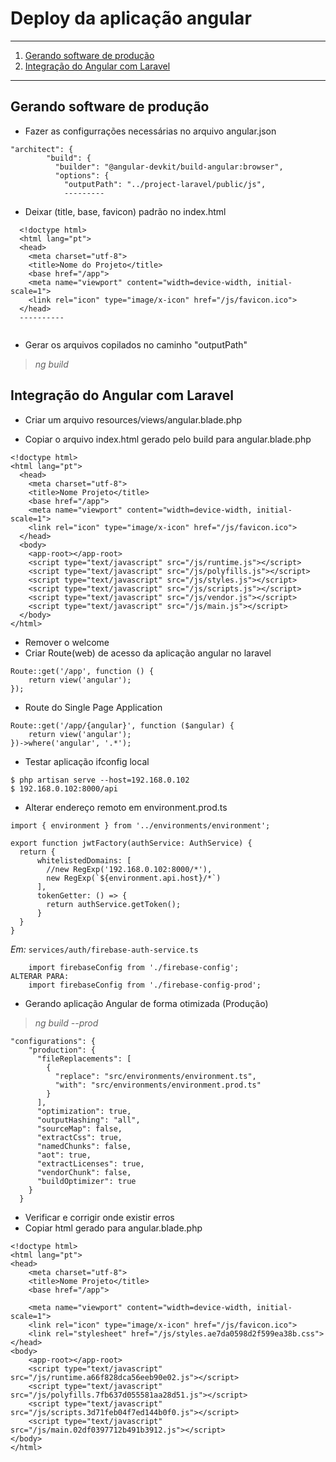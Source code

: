 # Deploy da aplicação angular 
*******
 1. [Gerando software de produção](#producao)
 1. [Integração do Angular com Laravel](#laravel)

*******
<div id='producao'/>

## Gerando software de produção<br>

* Fazer as configurrações necessárias no arquivo angular.json
```
"architect": {
        "build": {
          "builder": "@angular-devkit/build-angular:browser",
          "options": {
            "outputPath": "../project-laravel/public/js",
            ---------
```
* Deixar (title, base, favicon) padrão no index.html
```
  <!doctype html>
  <html lang="pt">
  <head>
    <meta charset="utf-8">
    <title>Nome do Projeto</title>
    <base href="/app">
    <meta name="viewport" content="width=device-width, initial-scale=1">
    <link rel="icon" type="image/x-icon" href="/js/favicon.ico">
  </head> 
  ----------         
            
```
* Gerar os arquivos copilados no caminho "outputPath"
>*ng build*

<div id='laravel'/>

## Integração do Angular com Laravel

* Criar um arquivo resources/views/angular.blade.php

* Copiar o arquivo index.html gerado pelo build para angular.blade.php
```
<!doctype html>
<html lang="pt">
  <head>
    <meta charset="utf-8">
    <title>Nome Projeto</title>
    <base href="/app">  
    <meta name="viewport" content="width=device-width, initial-scale=1">
    <link rel="icon" type="image/x-icon" href="/js/favicon.ico">
  </head>
  <body>
    <app-root></app-root>
    <script type="text/javascript" src="/js/runtime.js"></script>
    <script type="text/javascript" src="/js/polyfills.js"></script>
    <script type="text/javascript" src="/js/styles.js"></script>
    <script type="text/javascript" src="/js/scripts.js"></script>
    <script type="text/javascript" src="/js/vendor.js"></script>
    <script type="text/javascript" src="/js/main.js"></script>
  </body>
</html>

```
* Remover o welcome 
* Criar Route(web) de acesso da aplicação angular no laravel
```
Route::get('/app', function () {
    return view('angular');
});
```
* Route do Single Page Application
```
Route::get('/app/{angular}', function ($angular) {
    return view('angular');
})->where('angular', '.*');
```
* Testar aplicação ifconfig local
```
$ php artisan serve --host=192.168.0.102
$ 192.168.0.102:8000/api
```
* Alterar endereço remoto em environment.prod.ts
```
import { environment } from '../environments/environment';

export function jwtFactory(authService: AuthService) {
  return {
      whitelistedDomains: [
        //new RegExp('192.168.0.102:8000/*'),
        new RegExp(`${environment.api.host}/*`)
      ],
      tokenGetter: () => {
        return authService.getToken();
      }
  }
}
```
*Em:* `services/auth/firebase-auth-service.ts`
````
    import firebaseConfig from './firebase-config';
ALTERAR PARA: 
    import firebaseConfig from './firebase-config-prod';
````

* Gerando aplicação Angular de forma otimizada (Produção)
>*ng build --prod*
```
"configurations": {
    "production": {
      "fileReplacements": [
        {
          "replace": "src/environments/environment.ts",
          "with": "src/environments/environment.prod.ts"
        }
      ],
      "optimization": true,
      "outputHashing": "all",
      "sourceMap": false,
      "extractCss": true,
      "namedChunks": false,
      "aot": true,
      "extractLicenses": true,
      "vendorChunk": false,
      "buildOptimizer": true
    }
  }
```
* Verificar e corrigir onde existir erros
* Copiar html gerado para angular.blade.php 
```
<!doctype html>
<html lang="pt">
<head>
    <meta charset="utf-8">
    <title>Nome Projeto</title>
    <base href="/app">

    <meta name="viewport" content="width=device-width, initial-scale=1">
    <link rel="icon" type="image/x-icon" href="/js/favicon.ico">
    <link rel="stylesheet" href="/js/styles.ae7da0598d2f599ea38b.css"></head>
<body>
    <app-root></app-root>
    <script type="text/javascript" src="/js/runtime.a66f828dca56eeb90e02.js"></script>
    <script type="text/javascript" src="/js/polyfills.7fb637d055581aa28d51.js"></script>
    <script type="text/javascript" src="/js/scripts.3d71feb04f7ed144b0f0.js"></script>
    <script type="text/javascript" src="/js/main.02df0397712b491b3912.js"></script>
</body>
</html>
```

